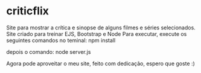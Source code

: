 # criticflix
Site para mostrar a crítica e sinopse de alguns filmes e séries selecionados. Site criado para treinar EJS, Bootstrap e Node
Para executar, execute os seguintes comandos no teminal:
npm install 

depois o comando:
node server.js

Agora pode aproveitar o meu site, feito com dedicação, espero que goste :) 
